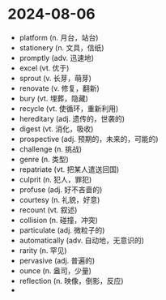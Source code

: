 # 2024-08-06

- platform (n. 月台，站台)
- stationery (n. 文具，信纸)
- promptly (adv. 迅速地)
- excel (vt. 优于)
- sprout (v. 长芽，萌芽)
- renovate (v. 修复，翻新)
- bury (vt. 埋葬，隐藏)
- recycle (vt. 使循环，重新利用)
- hereditary (adj. 遗传的，世袭的)
- digest (vt. 消化，吸收)
- prospective (adj. 预期的，未来的，可能的)
- challenge (n. 挑战)
- genre (n. 类型)
- repatriate (vt. 把某人遣送回国)
- culprit (n. 犯人，罪犯)
- profuse (adj. 好不吝啬的)
- courtesy (n. 礼貌，好意)
- recount (vt. 叙述)
- collision (n. 碰撞，冲突)
- particulate (adj. 微粒子的)
- automatically (adv. 自动地，无意识的)
- rarity (n. 罕见)
- pervasive (adj. 普遍的)
- ounce (n. 盎司，少量)
- reflection (n. 映像，倒影，反应)
- 